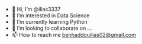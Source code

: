 - 👋 Hi, I’m @ilias3337
- 👀 I’m interested in Data Science
- 🌱 I’m currently learning Python
- 💞️ I’m looking to collaborate on ...
- 📫 How to reach me benhaddouilias02@gmail.com

<!---
ilias3337/ilias3337 is a ✨ special ✨ repository because its `README.md` (this file) appears on your GitHub profile.
You can click the Preview link to take a look at your changes.
--->
